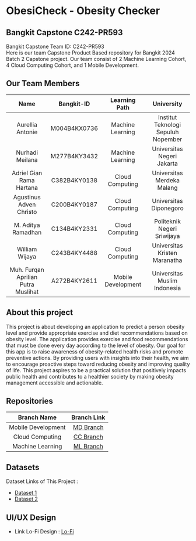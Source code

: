 # ObesiCheck - Obesity Checker

## Bangkit Capstone C242-PR593

Bangkit Capstone Team ID: C242-PR593 <br>
Here is our team Capstone Product Based repository for Bangkit 2024 Batch 2 Capstone project. Our team consist of 2 Machine Learning Cohort, 4 Cloud Computing Cohort, and 1 Mobile Development.

## Our Team Members

|                   Name                   | Bangkit-ID |         Learning Path         |                   University                 |
| :--------------------------------------: | :--------: | :---------------------------: | :------------------------------------------: |
| Aurellia Antonie | M004B4KX0736 | Machine Learning |               Institut Teknologi Sepuluh Nopember                 |
| Nurhadi Meilana | M277B4KY3432 | Machine Learning | Universitas Negeri Jakarta |
| Adriel Gian Rama Hartana | C382B4KY0138 | Cloud Computing | Universitas Merdeka Malang |
| Agustinus Adven Christo | C200B4KY0187 | Cloud Computing | Universitas Diponegoro |
| M. Aditya Ramadhan | C134B4KY2331 | Cloud Computing | Politeknik Negeri Sriwijaya |
| William Wijaya | C243B4KY4488 | Cloud Computing | Universitas Kristen Maranatha |
|           Muh. Furqan Aprilian Putra Muslihat            | A272B4KY2611 |           Mobile Development      | Universitas Muslim Indonesia     |

## About this project

This project is about developing an application to predict a person obesity level and provide appropriate exercise and diet recommendations based on obesity level. The application provides exercise and food recommendations that must be done every day according to the level of obesity. Our goal for this app is to raise awareness of obesity-related health risks and promote preventive actions. By providing users with insights into their health, we aim to encourage proactive steps toward reducing obesity and improving quality of life. This project aspires to be a practical solution that positively impacts public health and contributes to a healthier society by making obesity management accessible and actionable.

## Repositories

|    Branch Name     |                                      Branch Link                                         |
| :----------------: | :--------------------------------------------------------------------------------------: |
| Mobile Development | [MD Branch](https://github.com/adrielgian99/Bangkit-Capstone-C242-PR593/tree/mobile_development) |
|  Cloud Computing   | [CC Branch](https://github.com/adrielgian99/Bangkit-Capstone-C242-PR593/tree/cloud_computing) |
|  Machine Learning  | [ML Branch](https://github.com/adrielgian99/Bangkit-Capstone-C242-PR593/tree/machine_learning) |

## Datasets

Dataset Links of This Project :

- [Dataset 1](https://github.com/adrielgian99/Bangkit-Capstone-C242-PR593/blob/machine_learning/Dataset/ObesityDataSet.csv)
- [Dataset 2]()

## UI/UX Design

- Link Lo-Fi Design : [Lo-Fi](https://www.figma.com/design/EHfGrCUAKuQcPEc6Z3H0D4/02.-User-Flows-Resource-(Copy)?node-id=59177-153&t=5oTO0v16bc9JCHZi-1)
